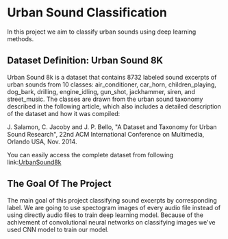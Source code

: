 # Urban Sound Classification 
In this project we aim to classify urban sounds using deep learning methods.
## Dataset Definition: Urban Sound 8K
Urban Sound 8k is a dataset that contains 8732 labeled sound excerpts of urban sounds from 10 classes: air_conditioner, car_horn, 
children_playing, dog_bark, drilling, engine_idling, gun_shot, jackhammer, siren, and street_music. The classes are 
drawn from the urban sound taxonomy described in the following article, which also includes a detailed description of 
the dataset and how it was compiled:

J. Salamon, C. Jacoby and J. P. Bello, "A Dataset and Taxonomy for Urban Sound Research", 
22nd ACM International Conference on Multimedia, Orlando USA, Nov. 2014.

You can easily access the complete dataset from following link:[UrbanSound8k](https://urbansounddataset.weebly.com/urbansound8k.html)

## The Goal Of The Project

The main goal of this project classifying sound excerpts by corresponding label. We are going to use spectogram images of every audio file instead of using directly audio files to train deep learning model. Because of the achivement of convolutional neural networks on classifying images we've used CNN model to train our model.

